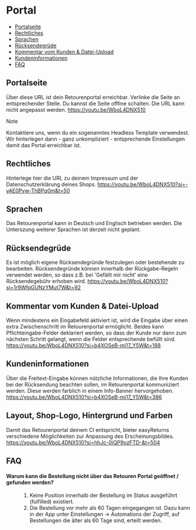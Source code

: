 # Portal

-   [Portalseite](#portal-url)
-   [Rechtliches](#portal-policies)
-   [Sprachen](#portal-languages)
-   [Rücksendegrüde](#portal-reasons)
-   [Kommentar vom Kunden & Datei-Upload](#portal-comment)
-   [Kundeninformationen](#portal-infotexte)
-   [FAQ](#faq)

<a name="portal-url"></a>

## Portalseite

Über diese URL ist dein Retourenportal erreichbar. Verlinke die Seite an entsprechender Stelle. Du kannst die Seite offline schalten. Die URL kann nicht angepasst werden. <a class="video">https://youtu.be/WboL4DNX510</a>

> [!NOTE]
> Kontaktiere uns, wenn du ein sogenanntes Headless Template verwendest. Wir hinterlegen dann - ganz unkompliziert - entsprechende Einstellungen damit das Portal erreichbar ist.

<a name="portal-policies"></a>

## Rechtliches

Hinterlege hier die URL zu deinem Impressum und der Datenschutzerklärung deines Shops. <a class="video">https://youtu.be/WboL4DNX510?si=-yAE0Pyw-ThBPq0m&t=50</a>

<a name="portal-languages"></a>

## Sprachen

Das Retourenportal kann in Deutsch und Englisch betrieben werden. Die Unterszung weiterer Sprachen ist derzeit nicht geplant.

<a name="portal-reasons"></a>

## Rücksendegrüde

Es ist möglich eigene Rücksendegründe festzulegen oder bestehende zu bearbeiten. Rücksendegründe können innerhalb der Rückgabe-Regeln verwendet werden, so dass z.B. bei 'Gefällt mir nicht' eine Rücksendegebühr erhoben wird. <a class="video">https://youtu.be/WboL4DNX510?si=1r9WfqGUNzYMut7W&t=92</a>

<a name="portal-comment"></a>

## Kommentar vom Kunden & Datei-Upload

Wenn mindestens ein Eingabefeld aktiviert ist, wird die Eingabe über einen extra Zwischenschritt im Retourenportal ermöglicht. Beides kann Pflichteingabe-Felder deklariert werden, so dass der Kunde nur dann zum nächsten Schritt gelangt, wenn die Felder entsprechende befüllt sind. <a class="video">https://youtu.be/WboL4DNX510?si=b4XOSeB-mj17_Y5W&t=188</a>

<a name="portal-infotexte"></a>

## Kundeninformationen

Über die Freitext-Eingabe können nützliche Informationen, die Ihre Kunden bei der Rücksendung beachten sollen, im Retourenportal kommuniziert werden. Diese werden farblich in einem Info-Banner hervorgehoben. <a class="video">https://youtu.be/WboL4DNX510?si=b4XOSeB-mj17_Y5W&t=386</a>

<a name="portal-design"></a>

## Layout, Shop-Logo, Hintergrund und Farben

Damit das Retourenportal deinem CI entspricht, bieter easyReturns verschiedene Möglichkeiten zur Anpassung des Erscheinungsbildes. <a class="video">https://youtu.be/WboL4DNX510?si=hhJc-0iQP9ozFTD-&t=504</a>

<a name="faq"></a>

## FAQ

<div class="faq-list">
<dl class="space-y-8">
<div>
<dt><h4>Warum kann die Bestellung nicht über das Retouren Portal geöffnet / gefunden werden?</h4></dt>
<dd>
<ol>
<li>Keine Position innerhalb der Bestellung im Status ausgeführt (fulfilled) existiert.</li>
<li>Die Bestellung vor mehr als 60 Tagen eingegangen ist. Dazu kann in der App unter Einstellungen -> Automations der Zugriff, auf Bestellungen die älter als 60 Tage sind, erteilt werden.</li>
</ol>
</dd>
</div>

</dd>
</dl>
</div>
</div>
